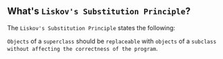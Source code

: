 What's `Liskov's Substitution Principle`?
---
The `Liskov's Substitution Principle` states the following:


`Objects` of a `superclass` should be `replaceable` with `objects` of a `subclass`       `without affecting the correctness of the program`.